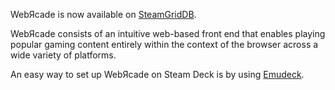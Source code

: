 WebЯcade is now available on [SteamGridDB](https://www.steamgriddb.com/game/5370336).

WebЯcade consists of an intuitive web-based front end that enables playing popular gaming content entirely within the context of the browser across a wide variety of platforms.

An easy way to set up WebЯcade on Steam Deck is by using [Emudeck](https://www.emudeck.com/).

